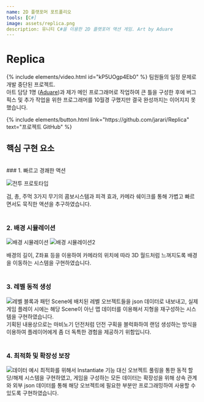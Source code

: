 ```yaml
---
name: 2D 플랫포머 포트폴리오
tools: [C#]
image: assets/replica.png
description: 유니티 C#을 이용한 2D 플랫포머 액션 게임. Art by Aduare
---
```


# Replica
{% include elements/video.html id="kP5UOgp4Eb0" %}
팀원들의 일정 문제로 개발 중단된 프로젝트.<br>
아트 담당 1명 ([Aduare](https://x.com/aduare_rp))과 제가 메인 프로그래머로 작업하여 큰 틀을 구성한 후에 버그 픽스 및 추가 작업을 위한 프로그래머를 10월경 구했지만 결국 완성까지는 이어지지 못했습니다.

<p class="text-center">
{% include elements/button.html link="https://github.com/jarari/Replica" text="프로젝트 GitHub" %}
</p>

## 핵심 구현 요소
<br>
### 1. 빠르고 경쾌한 액션

![전투 프로토타입](assets/replica_action_demo.gif)

검, 총, 주먹 3가지 무기의 콤보시스템과 피격 효과, 카메라 쉐이크를 통해 가볍고 빠르면서도 묵직한 액션을 추구하였습니다.<br>
<br>
### 2. 배경 시뮬레이션

![배경 시뮬레이션](assets/replica_scenarysim_demo.gif)
![배경 시뮬레이션2](assets/replica_scenarysim.png)

배경의 길이, Z좌표 등을 이용하여 카메라의 위치에 따라 3D 월드처럼 느껴지도록 배경을 이동하는 시스템을 구현하였습니다.<br>
<br>
### 3. 레벨 동적 생성

![레벨 블록과 패턴](assets/replica_mapdata.png)
Scene에 배치된 레벨 오브젝트들을 json 데이터로 내보내고, 실제 게임 플레이 시에는 해당 Scene이 아닌 맵 데이터를 이용해서 지형을 재구성하는 시스템을 구현하였습니다.<br>
기획된 내용상으로는 마비노기 던전처럼 던전 구획을 블럭화하여 랜덤 생성하는 방식을 이용하여 플레이어에게 좀 더 독특한 경험을 제공하기 위함입니다.<br>
<br>
### 4. 최적화 및 확장성 보장

![데이터 예시](assets/replica_dataexample.png)
최적화를 위해서 Instantiate 기능 대신 오브젝트 풀링을 통한 동적 할당/해제 시스템을 구현하였고, 게임을 구성하는 모든 데이터는 확장성을 위해 상속 관계와 외부 json 데이터를 통해 해당 오브젝트에 필요한 부분만 프로그래밍하여 사용할 수 있도록 구현하였습니다.<br>